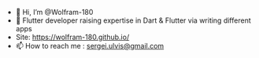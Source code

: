 - 👋 Hi, I’m @Wolfram-180
- 👀 Flutter developer raising expertise in Dart & Flutter via writing different apps
- Site: https://wolfram-180.github.io/
- 📫 How to reach me : sergei.ulvis@gmail.com
